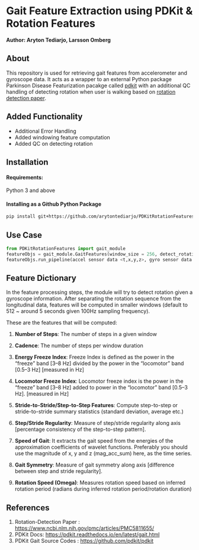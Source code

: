 # Gait Feature Extraction using PDKit & Rotation Features

**Author: Aryton Tediarjo, Larsson Omberg**

## About
This repository is used for retrieving gait features from accelerometer and gyroscope data. It acts as a wrapper to an external Python package Parkinson Disease Featurization pacakge called [pdkit](https://github.com/pdkit/pdkit) with an additional QC handling of detecting rotation when user is walking based on [rotation detection paper](https://www.ncbi.nlm.nih.gov/pmc/articles/PMC5811655/).

## Added Functionality
- Additional Error Handling
- Added windowing feature computation
- Added QC on detecting rotation 

## Installation

#### Requirements: 
Python 3 and above

#### Installing as a Github Python Package
```bash
pip install git+https://github.com/arytontediarjo/PDKitRotationFeatures.git
```

## Use Case
```python
from PDKitRotationFeatures import gait_module  
featureObjs = gait_module.GaitFeatures(window_size = 256, detect_rotation=True) ##refer to module for additional parameter
featureObjs.run_pipeline(accel sensor data <t,x,y,z>, gyro sensor data <t,x,y,z>)
```

## Feature Dictionary
In the feature processing steps, the module will try to detect rotation given a gyroscope information. After separating the rotation sequence from the longitudinal data, features will be computed in smaller windows (default to 512 ~ around 5 seconds given 100Hz sampling frequency).

These are the features that will be computed:

1. **Number of Steps**: The number of steps in a given window 

2. **Cadence**: The number of steps per window duration

3. **Energy Freeze Index**: Freeze Index is defined as the power in the “freeze” band [3–8 Hz] divided by the power in the “locomotor” band [0.5–3 Hz] [measured in Hz]

4. **Locomotor Freeze Index**: Locomotor freeze index is the power in the “freeze” band [3–8 Hz] added to power in the “locomotor” band [0.5–3 Hz]. [measured in Hz]

5. **Stride-to-Stride/Step-to-Step Features**: Compute step-to-step or stride-to-stride summary statistics (standard deviation, average etc.)


6. **Step/Stride Regularity**: Measure of step/stride regularity along axis [percentage consistency of the step-to-step pattern].

7. **Speed of Gait**: It extracts the gait speed from the energies of the approximation coefficients of wavelet functions. Preferably you should use the magnitude of x, y and z (mag_acc_sum) here, as the time series.

8. **Gait Symmetry**: Measure of gait symmetry along axis [difference between step and stride regularity].

9. **Rotation Speed (Omega)**: Measures rotation speed based on inferred rotation period (radians during inferred rotation period/rotation duration)

## References
1. Rotation-Detection Paper : https://www.ncbi.nlm.nih.gov/pmc/articles/PMC5811655/
2. PDKit Docs: https://pdkit.readthedocs.io/en/latest/gait.html
3. PDKit Gait Source Codes  : https://github.com/pdkit/pdkit
